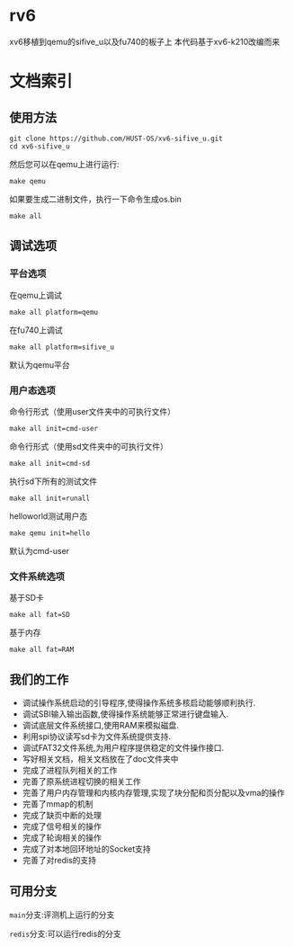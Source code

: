 # rv6

xv6移植到qemu的sifive_u以及fu740的板子上
本代码基于xv6-k210改编而来

# 文档索引


## 使用方法

```
git clone https://github.com/HUST-OS/xv6-sifive_u.git
cd xv6-sifive_u
```

然后您可以在qemu上进行运行:

```
make qemu
```

如果要生成二进制文件，执行一下命令生成os.bin

```
make all
```


## 调试选项

### 平台选项

在qemu上调试
```
make all platform=qemu
```
在fu740上调试
```
make all platform=sifive_u
```
默认为qemu平台

### 用户态选项

命令行形式（使用user文件夹中的可执行文件）
```
make all init=cmd-user
```
命令行形式（使用sd文件夹中的可执行文件）
```
make all init=cmd-sd
```
执行sd下所有的测试文件
```
make all init=runall
```
helloworld测试用户态
```
make qemu init=hello
```
默认为cmd-user

### 文件系统选项

基于SD卡
```
make all fat=SD
```
基于内存
```
make all fat=RAM
```

## 我们的工作

- 调试操作系统启动的引导程序,使得操作系统多核启动能够顺利执行.
- 调试SBI输入输出函数,使得操作系统能够正常进行键盘输入.
- 调试底层文件系统接口,使用RAM来模拟磁盘.
- 利用spi协议读写sd卡为文件系统提供支持.
- 调试FAT32文件系统,为用户程序提供稳定的文件操作接口.
- 写好相关文档，相关文档放在了doc文件夹中
- 完成了进程队列相关的工作
- 完善了原系统进程切换的相关工作
- 完善了用户内存管理和内核内存管理,实现了块分配和页分配以及vma的操作
- 完善了mmap的机制
- 完成了缺页中断的处理
- 完成了信号相关的操作
- 完成了轮询相关的操作
- 完成了对本地回环地址的Socket支持
- 完善了对redis的支持


## 可用分支

`main`分支:评测机上运行的分支

`redis`分支:可以运行redis的分支